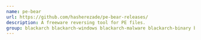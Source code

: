 ```yaml
---
name: pe-bear
url: https://github.com/hasherezade/pe-bear-releases/
description: A freeware reversing tool for PE files.
group: blackarch blackarch-windows blackarch-malware blackarch-binary blackarch-reversing blackarch-disassembler
---
```

